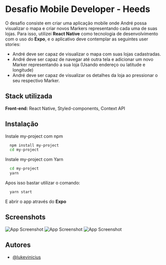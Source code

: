 
# Desafio Mobile Developer - Heeds

O desafio consiste em criar uma aplicação mobile onde André possa visualizar o mapa e criar novos Markers representando cada uma de suas lojas. Para isso, utilizei **React Native** como tecnologia de desenvolvimento com o uso do **Expo**, e o aplicativo deve contemplar as seguintes user stories:

- André deve ser capaz de visualizar o mapa com suas lojas cadastradas.
- André deve ser capaz de navegar até outra tela e adicionar um novo Marker representando a sua loja (Usando endereço ou latitude e longitude)
- André deve ser capaz de visualizar os detalhes da loja ao pressionar o seu respectivo Marker.


## Stack utilizada

**Front-end:** React Native, Styled-components, Context API


## Instalação

Instale my-project com npm

```bash
  npm install my-project
  cd my-project
```
Instale my-project com Yarn
```bash
  cd my-project
  yarn
```
Apos isso bastar utilizar o comando:
```bash
  yarn start
```
E abrir o app através do **Expo**
    
## Screenshots

![App Screenshot](https://i.ibb.co/TPHyFMP/Whats-App-Image-2022-01-08-at-1-42-44-AM.jpg)
![App Screenshot](https://i.ibb.co/4Zr4Cx1/Whats-App-Image-2022-01-08-at-1-42-43-AM.jpg)
![App Screenshot](https://i.ibb.co/G9F07qx/Whats-App-Image-2022-01-08-at-1-42-42-AM.jpg)


## Autores

- [@lukevinicius](https://www.github.com/lukevinicius)

